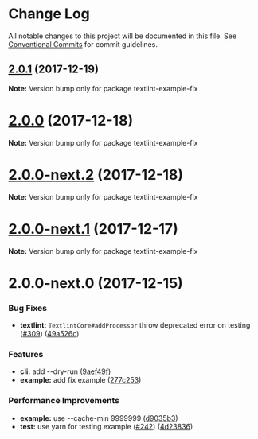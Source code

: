 # Change Log

All notable changes to this project will be documented in this file.
See [Conventional Commits](https://conventionalcommits.org) for commit guidelines.

<a name="2.0.1"></a>
## [2.0.1](https://github.com/textlint/textlint/compare/textlint-example-fix@2.0.0...textlint-example-fix@2.0.1) (2017-12-19)




**Note:** Version bump only for package textlint-example-fix

<a name="2.0.0"></a>
# [2.0.0](https://github.com/textlint/textlint/compare/textlint-example-fix@2.0.0-next.2...textlint-example-fix@2.0.0) (2017-12-18)




**Note:** Version bump only for package textlint-example-fix

<a name="2.0.0-next.2"></a>
# [2.0.0-next.2](https://github.com/textlint/textlint/compare/textlint-example-fix@2.0.0-next.1...textlint-example-fix@2.0.0-next.2) (2017-12-18)




**Note:** Version bump only for package textlint-example-fix

<a name="2.0.0-next.1"></a>
# [2.0.0-next.1](https://github.com/textlint/textlint/compare/textlint-example-fix@2.0.0-next.0...textlint-example-fix@2.0.0-next.1) (2017-12-17)




**Note:** Version bump only for package textlint-example-fix

<a name="2.0.0-next.0"></a>
# 2.0.0-next.0 (2017-12-15)


### Bug Fixes

* **textlint:** `TextlintCore#addProcessor` throw deprecated error on testing ([#309](https://github.com/textlint/textlint/issues/309)) ([49a526c](https://github.com/textlint/textlint/commit/49a526c))


### Features

* **cli:** add --dry-run ([9aef49f](https://github.com/textlint/textlint/commit/9aef49f))
* **example:** add fix example ([277c253](https://github.com/textlint/textlint/commit/277c253))


### Performance Improvements

* **example:** use --cache-min 9999999 ([d9035b3](https://github.com/textlint/textlint/commit/d9035b3))
* **test:** use yarn for testing example ([#242](https://github.com/textlint/textlint/issues/242)) ([4d23836](https://github.com/textlint/textlint/commit/4d23836))

